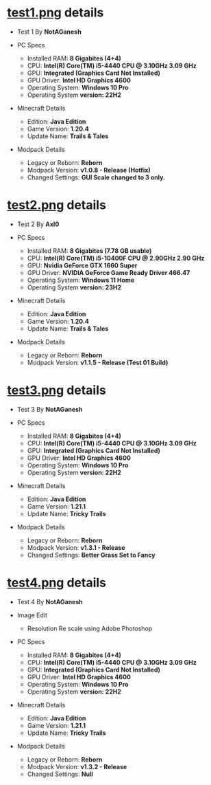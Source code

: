 # [test1.png](https://github.com/OptiNa-Team/OptiNa-Reborn/blob/main/media/fps_test/test1.png?raw=true) details
- Test 1 By **NotAGanesh**
- PC Specs
   - Installed RAM: **8 Gigabites (4+4)**
   - CPU: **Intel(R) Core(TM) i5-4440 CPU @ 3.10GHz   3.09 GHz**
   - GPU: **Integrated (Graphics Card Not Installed)**
   - GPU Driver: **Intel HD Graphics 4600**
   - Operating System: **Windows 10 Pro**
   - Operating System **version: 22H2**

- Minecraft Details
   - Edition: **Java Edition** 
   - Game Version: **1.20.4**
   - Update Name: **Trails & Tales**  

- Modpack Details
   - Legacy or Reborn: **Reborn**
   - Modpack Version: **v1.0.8 - Release (Hotfix)**
   - Changed Settings: **GUI Scale changed to 3 only.**  

# [test2.png](https://github.com/OptiNa-Team/OptiNa-Reborn/blob/main/media/fps_test/test2.png?raw=true) details
- Test 2 By **AxI0**
- PC Specs
   - Installed RAM: **8 Gigabites (7.78 GB usable)**
   - CPU: **Intel(R) Core(TM) i5-10400F CPU @ 2.90GHz   2.90 GHz**
   - GPU: **Nvidia GeForce GTX 1660 Super**
   - GPU Driver: **NVIDIA GeForce Game Ready Driver 466.47**
   - Operating System: **Windows 11 Home**
   - Operating System **version: 23H2**

- Minecraft Details
   - Edition: **Java Edition** 
   - Game Version: **1.20.4**
   - Update Name: **Trails & Tales**  

- Modpack Details
   - Legacy or Reborn: **Reborn**
   - Modpack Version: **v1.1.5 - Release (Test 01 Build)**
     
# [test3.png](https://github.com/OptiNa-Team/OptiNa-Reborn/blob/main/media/fps_test/test3.png?raw=true) details
- Test 3 By **NotAGanesh**
- PC Specs
   - Installed RAM: **8 Gigabites (4+4)**
   - CPU: **Intel(R) Core(TM) i5-4440 CPU @ 3.10GHz   3.09 GHz**
   - GPU: **Integrated (Graphics Card Not Installed)**
   - GPU Driver: **Intel HD Graphics 4600**
   - Operating System: **Windows 10 Pro**
   - Operating System **version: 22H2**

- Minecraft Details
   - Edition: **Java Edition** 
   - Game Version: **1.21.1**
   - Update Name: **Tricky Trails**  

- Modpack Details
   - Legacy or Reborn: **Reborn**
   - Modpack Version: **v1.3.1 - Release**
   - Changed Settings: **Better Grass Set to Fancy**

# [test4.png](https://github.com/OptiNa-Team/OptiNa-Reborn/blob/main/media/fps_test/test4.png?raw=true) details
- Test 4 By **NotAGanesh**
- Image Edit
  - Resolution Re scale using Adobe Photoshop

- PC Specs
   - Installed RAM: **8 Gigabites (4+4)**
   - CPU: **Intel(R) Core(TM) i5-4440 CPU @ 3.10GHz   3.09 GHz**
   - GPU: **Integrated (Graphics Card Not Installed)**
   - GPU Driver: **Intel HD Graphics 4600**
   - Operating System: **Windows 10 Pro**
   - Operating System **version: 22H2**

- Minecraft Details
   - Edition: **Java Edition** 
   - Game Version: **1.21.1**
   - Update Name: **Tricky Trails**  

- Modpack Details
   - Legacy or Reborn: **Reborn**
   - Modpack Version: **v1.3.2 - Release**
   - Changed Settings: **Null**
